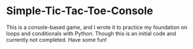 # Simple-Tic-Tac-Toe-Console
This is a console-based game, and I wrote it to practice my foundation on loops and conditionals with Python. Though this is an initial code and currently not completed. Have some fun!
